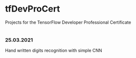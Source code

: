 # tfDevProCert
Projects for the TensorFlow Developer Professional Certificate
<br/><br/>
### 25.03.2021
Hand written digits recognition with simple CNN<br/>
